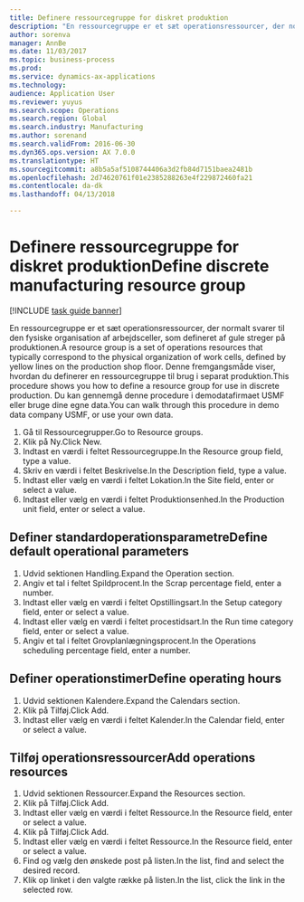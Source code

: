 ```yaml
--- 
title: Definere ressourcegruppe for diskret produktion
description: "En ressourcegruppe er et sæt operationsressourcer, der normalt svarer til den fysiske organisation af arbejdsceller, som defineret af gule streger på produktionen."
author: sorenva
manager: AnnBe
ms.date: 11/03/2017
ms.topic: business-process
ms.prod: 
ms.service: dynamics-ax-applications
ms.technology: 
audience: Application User
ms.reviewer: yuyus
ms.search.scope: Operations
ms.search.region: Global
ms.search.industry: Manufacturing
ms.author: sorenand
ms.search.validFrom: 2016-06-30
ms.dyn365.ops.version: AX 7.0.0
ms.translationtype: HT
ms.sourcegitcommit: a8b5a5af5108744406a3d2fb84d7151baea2481b
ms.openlocfilehash: 2d74620761f01e2385288263e4f229872460fa21
ms.contentlocale: da-dk
ms.lasthandoff: 04/13/2018

---
```

# <a name="define-discrete-manufacturing-resource-group"></a><span data-ttu-id="f90cf-103">Definere ressourcegruppe for diskret produktion</span><span class="sxs-lookup"><span data-stu-id="f90cf-103">Define discrete manufacturing resource group</span></span>

[!INCLUDE [task guide banner](../../includes/task-guide-banner.md)]

<span data-ttu-id="f90cf-104">En ressourcegruppe er et sæt operationsressourcer, der normalt svarer til den fysiske organisation af arbejdsceller, som defineret af gule streger på produktionen.</span><span class="sxs-lookup"><span data-stu-id="f90cf-104">A resource group is a set of operations resources that typically correspond to the physical organization of work cells, defined by yellow lines on the production shop floor.</span></span> <span data-ttu-id="f90cf-105">Denne fremgangsmåde viser, hvordan du definerer en ressourcegruppe til brug i separat produktion.</span><span class="sxs-lookup"><span data-stu-id="f90cf-105">This procedure shows you how to define a resource group for use in discrete production.</span></span> <span data-ttu-id="f90cf-106">Du kan gennemgå denne procedure i demodatafirmaet USMF eller bruge dine egne data.</span><span class="sxs-lookup"><span data-stu-id="f90cf-106">You can walk through this procedure in demo data company USMF, or use your own data.</span></span>

1. <span data-ttu-id="f90cf-107">Gå til Ressourcegrupper.</span><span class="sxs-lookup"><span data-stu-id="f90cf-107">Go to Resource groups.</span></span>
2. <span data-ttu-id="f90cf-108">Klik på Ny.</span><span class="sxs-lookup"><span data-stu-id="f90cf-108">Click New.</span></span>
3. <span data-ttu-id="f90cf-109">Indtast en værdi i feltet Ressourcegruppe.</span><span class="sxs-lookup"><span data-stu-id="f90cf-109">In the Resource group field, type a value.</span></span>
4. <span data-ttu-id="f90cf-110">Skriv en værdi i feltet Beskrivelse.</span><span class="sxs-lookup"><span data-stu-id="f90cf-110">In the Description field, type a value.</span></span>
5. <span data-ttu-id="f90cf-111">Indtast eller vælg en værdi i feltet Lokation.</span><span class="sxs-lookup"><span data-stu-id="f90cf-111">In the Site field, enter or select a value.</span></span>
6. <span data-ttu-id="f90cf-112">Indtast eller vælg en værdi i feltet Produktionsenhed.</span><span class="sxs-lookup"><span data-stu-id="f90cf-112">In the Production unit field, enter or select a value.</span></span>

## <a name="define-default-operational-parameters"></a><span data-ttu-id="f90cf-113">Definer standardoperationsparametre</span><span class="sxs-lookup"><span data-stu-id="f90cf-113">Define default operational parameters</span></span>
1. <span data-ttu-id="f90cf-114">Udvid sektionen Handling.</span><span class="sxs-lookup"><span data-stu-id="f90cf-114">Expand the Operation section.</span></span>
2. <span data-ttu-id="f90cf-115">Angiv et tal i feltet Spildprocent.</span><span class="sxs-lookup"><span data-stu-id="f90cf-115">In the Scrap percentage field, enter a number.</span></span>
3. <span data-ttu-id="f90cf-116">Indtast eller vælg en værdi i feltet Opstillingsart.</span><span class="sxs-lookup"><span data-stu-id="f90cf-116">In the Setup category field, enter or select a value.</span></span>
4. <span data-ttu-id="f90cf-117">Indtast eller vælg en værdi i feltet procestidsart.</span><span class="sxs-lookup"><span data-stu-id="f90cf-117">In the Run time category field, enter or select a value.</span></span>
5. <span data-ttu-id="f90cf-118">Angiv et tal i feltet Grovplanlægningsprocent.</span><span class="sxs-lookup"><span data-stu-id="f90cf-118">In the Operations scheduling percentage field, enter a number.</span></span>

## <a name="define-operating-hours"></a><span data-ttu-id="f90cf-119">Definer operationstimer</span><span class="sxs-lookup"><span data-stu-id="f90cf-119">Define operating hours</span></span>
1. <span data-ttu-id="f90cf-120">Udvid sektionen Kalendere.</span><span class="sxs-lookup"><span data-stu-id="f90cf-120">Expand the Calendars section.</span></span>
2. <span data-ttu-id="f90cf-121">Klik på Tilføj.</span><span class="sxs-lookup"><span data-stu-id="f90cf-121">Click Add.</span></span>
3. <span data-ttu-id="f90cf-122">Indtast eller vælg en værdi i feltet Kalender.</span><span class="sxs-lookup"><span data-stu-id="f90cf-122">In the Calendar field, enter or select a value.</span></span>

## <a name="add-operations-resources"></a><span data-ttu-id="f90cf-123">Tilføj operationsressourcer</span><span class="sxs-lookup"><span data-stu-id="f90cf-123">Add operations resources</span></span>
1. <span data-ttu-id="f90cf-124">Udvid sektionen Ressourcer.</span><span class="sxs-lookup"><span data-stu-id="f90cf-124">Expand the Resources section.</span></span>
2. <span data-ttu-id="f90cf-125">Klik på Tilføj.</span><span class="sxs-lookup"><span data-stu-id="f90cf-125">Click Add.</span></span>
3. <span data-ttu-id="f90cf-126">Indtast eller vælg en værdi i feltet Ressource.</span><span class="sxs-lookup"><span data-stu-id="f90cf-126">In the Resource field, enter or select a value.</span></span>
4. <span data-ttu-id="f90cf-127">Klik på Tilføj.</span><span class="sxs-lookup"><span data-stu-id="f90cf-127">Click Add.</span></span>
5. <span data-ttu-id="f90cf-128">Indtast eller vælg en værdi i feltet Ressource.</span><span class="sxs-lookup"><span data-stu-id="f90cf-128">In the Resource field, enter or select a value.</span></span>
6. <span data-ttu-id="f90cf-129">Find og vælg den ønskede post på listen.</span><span class="sxs-lookup"><span data-stu-id="f90cf-129">In the list, find and select the desired record.</span></span>
7. <span data-ttu-id="f90cf-130">Klik op linket i den valgte række på listen.</span><span class="sxs-lookup"><span data-stu-id="f90cf-130">In the list, click the link in the selected row.</span></span>


